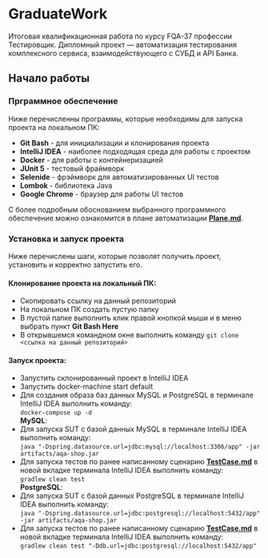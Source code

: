 # GraduateWork  
Итоговая квалификационная работа по курсу FQA-37 профессии Тестировщик. 
Дипломный проект — автоматизация тестирования комплексного сервиса, взаимодействующего с СУБД и API Банка.
## Начало работы
### Прграммное обеспечение  
Ниже перечисленны программы, которые необходимы для запуска проекта на локальном ПК:

  - **Git Bash** - для инициализации и клонирования проекта
  - **IntelliJ IDEA** - наиболее подходящая среда для работы с проектом
  - **Docker** - для работы с контейнеризацией
  - **JUnit 5** - тестовый фраймворк
  - **Selenide** - фрэймворк для автоматизированных UI тестов
  - **Lombok** - библиотека Java
  - **Google Chrome** - браузер для работы UI тестов
  
С более подробным обоснованием выбранного программного обеспечение можно ознакомится в плане автоматизации [**Plane.md**](https://github.com/IliaMaksimenko/GraduateWork/blob/master/documentations/Plane.md).
  
### Установка и запуск проекта
Ниже перечислены шаги, которые позволят получить проект, установить и корректно запустить его.  
#### Клонирование проекта на локальный ПК:
  - Скопировать ссылку на данный репозиторий
  - На локальном ПК создать пустую папку
  - В пустой папке выполнить клик правой кнопкой мыши и в меню выбрать пункт **Git Bash Here**
  - В открывшемся командном окне выполнить команду ```git clone <ссылка на данный репозиторий>```  
  
#### Запуск проекта:
  - Запустить склонированный проект в IntelliJ IDEA 
  - Запустить docker-machine start default 
  - Для создания образа баз данных MySQL и PostgreSQL в терминале IntelliJ IDEA выполнить команду:   
  ```docker-compose up -d```  
    **MySQL**:  
  - Для запуска SUT с базой данных MySQL в терминале IntelliJ IDEA выполнить команду:   
  ```java "-Dspring.datasource.url=jdbc:mysql://localhost:3306/app" -jar artifacts/aqa-shop.jar```
  - Для запуска тестов по ранее написанному сценарию [**TestCase.md**](https://github.com/IliaMaksimenko/GraduateWork/blob/master/documentations/TestCase.md) в новой вкладке терминала IntelliJ IDEA выполнить команду:   
  ```gradlew clean test```  
    **PostgreSQL**:
  - Для запуска SUT с базой данных PostgreSQL в терминале IntelliJ IDEA выполнить команду:   
  ```java "-Dspring.datasource.url=jdbc:postgresql://localhost:5432/app" -jar artifacts/aqa-shop.jar```
  - Для запуска тестов по ранее написанному сценарию [**TestCase.md**](https://github.com/IliaMaksimenko/GraduateWork/blob/master/documentations/TestCase.md) в новой вкладке терминала IntelliJ IDEA выполнить команду:  
  ```gradlew clean test "-Ddb.url=jdbc:postgresql://localhost:5432/app"```
